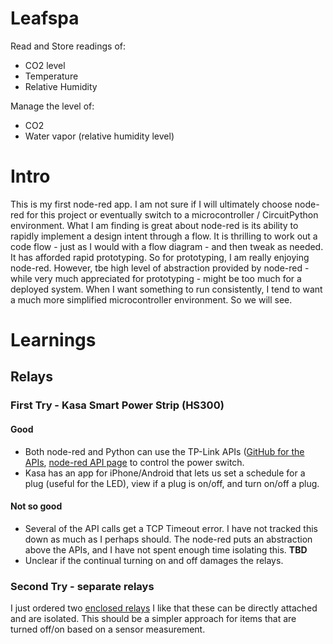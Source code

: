 # Leafspa
Read and Store readings of:
- CO2 level
- Temperature
- Relative Humidity

Manage the level of:
- CO2
- Water vapor (relative humidity level)

# Intro
This is my first node-red app.  I am not sure if I will ultimately choose node-red for this project or eventually switch to a microcontroller / CircuitPython environment.  What I am finding is great about node-red is its ability to rapidly implement a design intent through a flow.  It is thrilling to work out a code flow - just as I would with a flow diagram - and then tweak as needed.  It has afforded rapid prototyping.  So for prototyping, I am really enjoying node-red.  However, tbe high level of abstraction provided by node-red - while very much appreciated for prototyping - might be too much for a deployed system.  When I want something to run consistently, I tend to want a much more simplified microcontroller environment.  So we will see.

# Learnings
## Relays
### First Try - Kasa Smart Power Strip (HS300)
#### Good
- Both node-red and Python can use the TP-Link APIs ([GitHub for the APIs](https://github.com/plasticrake/tplink-smarthome-api), [node-red API page](https://flows.nodered.org/node/node-red-contrib-tplink) to control the power switch.
- Kasa has an app for iPhone/Android that lets us set a schedule for a plug (useful for the LED), view if a plug is on/off, and turn on/off a plug.
#### Not so good
- Several of the API calls get a TCP Timeout error.  I have not tracked this down as much as I perhaps should.  The node-red puts an abstraction above the APIs, and I have not spent enough time isolating this. __TBD__
- Unclear if the continual turning on and off damages the relays.

### Second Try - separate relays
I just ordered two [enclosed relays](https://smile.amazon.com/gp/product/B017743I7S/ref=ppx_yo_dt_b_asin_title_o00_s00?ie=UTF8&psc=1) I like that these can be directly attached and are isolated.  This should be a simpler approach for items that are turned off/on based on a sensor measurement.